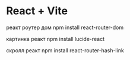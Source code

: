 # React + Vite

реакт роутер дом
npm install react-router-dom

картинка реакт 
npm install lucide-react

скролл реакт 
npm install react-router-hash-link